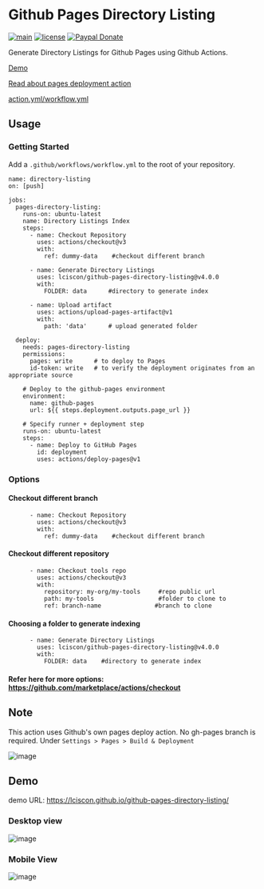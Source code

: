 # Github Pages Directory Listing
[![main](https://github.com/lciscon/github-pages-directory-listing/actions/workflows/main.yml/badge.svg)](https://github.com/lciscon/github-pages-directory-listing/actions/workflows/main.yml)
[![license](https://img.shields.io/github/license/lciscon/github-pages-directory-listing)](https://github.com/lciscon/github-pages-directory-listing/blob/main/LICENSE)
[![Paypal Donate](https://img.shields.io/badge/donate-paypal-00457c.svg?logo=paypal&style=plastic)](https://www.paypal.me/lciscon)


Generate Directory Listings for Github Pages using Github Actions. 

[Demo](https://github.com/lciscon/github-pages-directory-listing#demo)

[Read about pages deployment action](https://github.com/lciscon/github-pages-directory-listing/edit/main/README.md#note)

[action.yml/workflow.yml](https://github.com/lciscon/github-pages-directory-listing/blob/main/.github/workflows/main.yml)
## Usage
### Getting Started

Add a `.github/workflows/workflow.yml` to the root of your repository.
```
name: directory-listing
on: [push]

jobs:
  pages-directory-listing:
    runs-on: ubuntu-latest
    name: Directory Listings Index
    steps:
      - name: Checkout Repository
        uses: actions/checkout@v3
        with:
          ref: dummy-data    #checkout different branch

      - name: Generate Directory Listings
        uses: lciscon/github-pages-directory-listing@v4.0.0
        with:
          FOLDER: data      #directory to generate index

      - name: Upload artifact
        uses: actions/upload-pages-artifact@v1
        with:
          path: 'data'      # upload generated folder
  
  deploy:
    needs: pages-directory-listing
    permissions:
      pages: write      # to deploy to Pages
      id-token: write   # to verify the deployment originates from an appropriate source

    # Deploy to the github-pages environment
    environment:
      name: github-pages
      url: ${{ steps.deployment.outputs.page_url }}

    # Specify runner + deployment step
    runs-on: ubuntu-latest
    steps:
      - name: Deploy to GitHub Pages
        id: deployment
        uses: actions/deploy-pages@v1
```

### Options
#### Checkout different branch
```
      - name: Checkout Repository
        uses: actions/checkout@v3
        with:
          ref: dummy-data    #checkout different branch
```
#### Checkout different repository
```
      - name: Checkout tools repo
        uses: actions/checkout@v3
        with:
          repository: my-org/my-tools     #repo public url
          path: my-tools                  #folder to clone to
          ref: branch-name               #branch to clone
```
#### Choosing a folder to generate indexing
```
      - name: Generate Directory Listings
        uses: lciscon/github-pages-directory-listing@v4.0.0
        with:
          FOLDER: data    #directory to generate index
```
#### Refer here for more options: https://github.com/marketplace/actions/checkout

## Note

This action uses Github's own pages deploy action. No gh-pages branch is required.
Under `Settings > Pages > Build & Deployment` 

![image](https://user-images.githubusercontent.com/30702133/226170702-74f11cba-aad2-44ca-9dc5-9f73efd76b41.png)



## Demo
demo URL: https://lciscon.github.io/github-pages-directory-listing/


### Desktop view

![image](https://user-images.githubusercontent.com/30702133/226169193-66c27c81-fdc7-499d-88e4-1a1c8571ecce.png)

### Mobile View

![image](https://user-images.githubusercontent.com/30702133/226169252-b74d3a40-7928-4804-bd66-8292a6259531.png)


